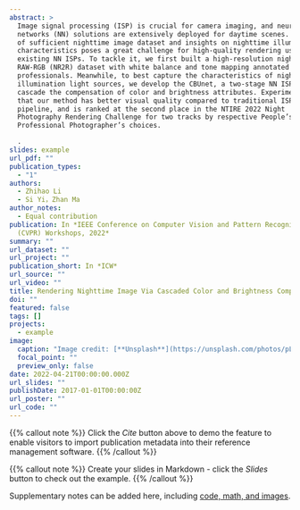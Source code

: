 ```yaml
---
abstract: >
  Image signal processing (ISP) is crucial for camera imaging, and neural
  networks (NN) solutions are extensively deployed for daytime scenes. The lack
  of sufficient nighttime image dataset and insights on nighttime illumination
  characteristics poses a great challenge for high-quality rendering using
  existing NN ISPs. To tackle it, we first built a high-resolution nighttime
  RAW-RGB (NR2R) dataset with white balance and tone mapping annotated by expert
  professionals. Meanwhile, to best capture the characteristics of nighttime
  illumination light sources, we develop the CBUnet, a two-stage NN ISP to
  cascade the compensation of color and brightness attributes. Experiments show
  that our method has better visual quality compared to traditional ISP
  pipeline, and is ranked at the second place in the NTIRE 2022 Night
  Photography Rendering Challenge for two tracks by respective People’s and
  Professional Photographer’s choices. 

  .
slides: example
url_pdf: ""
publication_types:
  - "1"
authors:
  - Zhihao Li
  - Si Yi，Zhan Ma
author_notes:
  - Equal contribution
publication: In *IEEE Conference on Computer Vision and Pattern Recognition
  (CVPR) Workshops, 2022*
summary: ""
url_dataset: ""
url_project: ""
publication_short: In *ICW*
url_source: ""
url_video: ""
title: Rendering Nighttime Image Via Cascaded Color and Brightness Compensation
doi: ""
featured: false
tags: []
projects:
  - example
image:
  caption: "Image credit: [**Unsplash**](https://unsplash.com/photos/pLCdAaMFLTE)"
  focal_point: ""
  preview_only: false
date: 2022-04-21T00:00:00.000Z
url_slides: ""
publishDate: 2017-01-01T00:00:00Z
url_poster: ""
url_code: ""
---
```


{{% callout note %}}
Click the *Cite* button above to demo the feature to enable visitors to import publication metadata into their reference management software.
{{% /callout %}}

{{% callout note %}}
Create your slides in Markdown - click the *Slides* button to check out the example.
{{% /callout %}}

Supplementary notes can be added here, including [code, math, and images](https://wowchemy.com/docs/writing-markdown-latex/).
